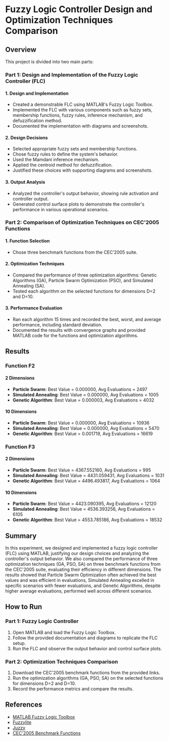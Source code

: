 # Fuzzy Logic Controller Design and Optimization Techniques Comparison

## Overview

This project is divided into two main parts:

### Part 1: Design and Implementation of the Fuzzy Logic Controller (FLC)

#### 1. Design and Implementation
- Created a demonstrable FLC using MATLAB's Fuzzy Logic Toolbox.
- Implemented the FLC with various components such as fuzzy sets, membership functions, fuzzy rules, inference mechanism, and defuzzification method.
- Documented the implementation with diagrams and screenshots.

#### 2. Design Decisions
- Selected appropriate fuzzy sets and membership functions.
- Chose fuzzy rules to define the system's behavior.
- Used the Mamdani inference mechanism.
- Applied the centroid method for defuzzification.
- Justified these choices with supporting diagrams and screenshots.

#### 3. Output Analysis
- Analyzed the controller's output behavior, showing rule activation and controller output.
- Generated control surface plots to demonstrate the controller's performance in various operational scenarios.

### Part 2: Comparison of Optimization Techniques on CEC'2005 Functions

#### 1. Function Selection
- Chose three benchmark functions from the CEC’2005 suite.

#### 2. Optimization Techniques
- Compared the performance of three optimization algorithms: Genetic Algorithms (GA), Particle Swarm Optimization (PSO), and Simulated Annealing (SA).
- Tested each algorithm on the selected functions for dimensions D=2 and D=10.

#### 3. Performance Evaluation
- Ran each algorithm 15 times and recorded the best, worst, and average performance, including standard deviation.
- Documented the results with convergence graphs and provided MATLAB code for the functions and optimization algorithms.

## Results

### Function F2

#### 2 Dimensions
- **Particle Swarm**: Best Value = 0.000000, Avg Evaluations = 2497
- **Simulated Annealing**: Best Value = 0.000000, Avg Evaluations = 1005
- **Genetic Algorithm**: Best Value = 0.000003, Avg Evaluations = 4032

#### 10 Dimensions
- **Particle Swarm**: Best Value = 0.000000, Avg Evaluations = 10936
- **Simulated Annealing**: Best Value = 0.000000, Avg Evaluations = 5470
- **Genetic Algorithm**: Best Value = 0.001719, Avg Evaluations = 16619

### Function F3

#### 2 Dimensions
- **Particle Swarm**: Best Value = 4367.552160, Avg Evaluations = 995
- **Simulated Annealing**: Best Value = 4431.059431, Avg Evaluations = 1031
- **Genetic Algorithm**: Best Value = 4496.493817, Avg Evaluations = 1064

#### 10 Dimensions
- **Particle Swarm**: Best Value = 4423.090395, Avg Evaluations = 12120
- **Simulated Annealing**: Best Value = 4536.393256, Avg Evaluations = 6105
- **Genetic Algorithm**: Best Value = 4553.785186, Avg Evaluations = 18532

## Summary

In this experiment, we designed and implemented a fuzzy logic controller (FLC) using MATLAB, justifying our design choices and analyzing the controller's output behavior. We also compared the performance of three optimization techniques (GA, PSO, SA) on three benchmark functions from the CEC'2005 suite, evaluating their efficiency in different dimensions. The results showed that Particle Swarm Optimization often achieved the best values and was efficient in evaluations, Simulated Annealing excelled in specific scenarios with fewer evaluations, and Genetic Algorithms, despite higher average evaluations, performed well across different scenarios.

## How to Run

### Part 1: Fuzzy Logic Controller
1. Open MATLAB and load the Fuzzy Logic Toolbox.
2. Follow the provided documentation and diagrams to replicate the FLC setup.
3. Run the FLC and observe the output behavior and control surface plots.

### Part 2: Optimization Techniques Comparison
1. Download the CEC'2005 benchmark functions from the provided links.
2. Run the optimization algorithms (GA, PSO, SA) on the selected functions for dimensions D=2 and D=10.
3. Record the performance metrics and compare the results.

## References

- [MATLAB Fuzzy Logic Toolbox](http://uk.mathworks.com/videos/getting-started-with-fuzzy-logictoolbox-part-1-68764.html)
- [Fuzzylite](http://www.fuzzylite.com)
- [Juzzy](http://juzzy.wagnerweb.net)
- [CEC'2005 Benchmark Functions](http://www.cmap.polytechnique.fr/~nikolaus.hansen/Tech-Report-May-30-05.pdf)
